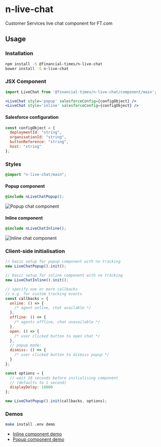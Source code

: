 # n-live-chat

Customer Services live chat component for FT.com

## Usage

### Installation

```sh
npm install -S @financial-times/n-live-chat
bower install -S n-live-chat
```

### JSX Component

```jsx
import LiveChat from '@financial-times/n-live-chat/component/main';

<LiveChat style='popup' salesforceConfig={configObject} />
<LiveChat style='inline' salesforceConfig={configObject} />
```

#### Salesforce configuration

```js
const configObject = {
  deploymentId: "string",
  organisationId: "string",
  buttonReference: "string",
  host: "string"
};
```

### Styles

```scss
@import "n-live-chat/main";
```

#### Popup component

```scss
@include nLiveChatPopup();
```
![Popup chat component](https://user-images.githubusercontent.com/12828487/36374208-73719b28-1562-11e8-950d-3041898e2d3c.png)


#### Inline component

```scss
@include nLiveChatInline();
```
![Inline chat component](https://user-images.githubusercontent.com/12828487/36374209-7515f514-1562-11e8-915f-b07b009454f6.png)


### Client-side initialisation

```js
// basic setup for popup component with no tracking
new LiveChatPopup().init();

// basic setup for inline component with no tracking
new LiveChatInline().init();
```

```js
// specify one or more callbacks
// e.g. for custom tracking events
const callbacks = {
  online: () => {
    /* agent online, chat available */
  },
  offline: () => {
    /* agents offline, chat unavailable */
  },
  open: () => {
    /* user clicked button to open chat */
  },
  // popup mode:
  dismiss: () => {
    /* user clicked button to dismiss popup */
  }
};

const options = {
  // wait 10 seconds before initialising component
  // (defaults to 1 second)
  displayDelay: 10000
};

new LiveChatPopup().init(callbacks, options);
```

### Demos

```sh
make install .env demo
```

- [Inline component demo](http://localhost:5005/inline)
- [Popup component demo](http://localhost:5005/popup)
